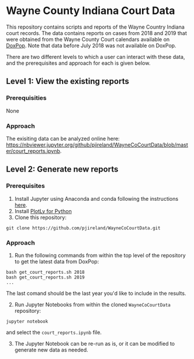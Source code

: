 # Wayne County Indiana Court Data

This repository contains scripts and reports of the Wayne Country Indiana court records.
The data contains reports on cases from 2018 and 2019 that were obtained from the Wayne
County Court calendars available on 
[DoxPop](https://www.doxpop.com/prod/common/ViewCountyDetails?countyId=18177).
Note that data before July 2018 was not available on DoxPop.

There are two different levels to which a user can interact with these data,
and the prerequisites and approach for each is given below.

## Level 1: View the existing reports

### Prerequisities

None

### Approach

The exisiting data can be analyzed online here:
https://nbviewer.jupyter.org/github/pjireland/WayneCoCourtData/blob/master/court_reports.ipynb.

## Level 2: Generate new reports

### Prerequisites

1. Install Jupyter using Anaconda and conda following the instructions
[here](https://jupyter.readthedocs.io/en/latest/install.html#id3).
2. Install [PlotLy for Python](https://plot.ly/python/getting-started/)
3. Clone this repository:

```
git clone https://github.com/pjireland/WayneCoCourtData.git
```

### Approach

1. Run the following commands from within the top level of the repository to get the latest data from DoxPop:

```
bash get_court_reports.sh 2018
bash get_court_reports.sh 2019
...
```

The last comand should be the last year you'd like to include in the results.

2. Run Jupyter Notebooks from within the cloned `WayneCoCourtData` repository:

```
jupyter notebook
```

and select the `court_reports.ipynb` file.

3. The Jupyter Notebook can be re-run as is, or it can be modified to generate new data as needed.


